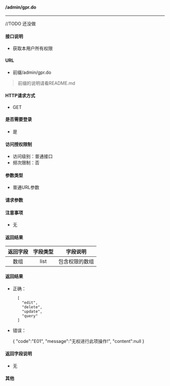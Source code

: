 #### /admin/gpr.do
---------------------------
//TODO 还没做
#### 接口说明
- 获取本用户所有权限

#### URL
- 前缀/admin/gpr.do

>前缀的说明请看README.md

#### HTTP请求方式
- GET

#### 是否需要登录
- 是

#### 访问授权限制
- 访问级别：普通接口
- 频次限制：否

#### 参数类型
- 普通URL参数

#### 请求参数

#### 注意事项
- 无

#### 返回结果
|返回字段|字段类型|字段说明|
|:----------:|:--------:|:---------:|
| 数组 | list | 包含权限的数组 |

#### 返回结果
- 正确：

        [
          "edit",
          "delete",
          "update",
          "query"
        ]

- 错误：

	{
		"code":"E01",
		"message":"无权进行此项操作!",
		"content":null
	}

#### 返回字段说明
- 无

#### 其他